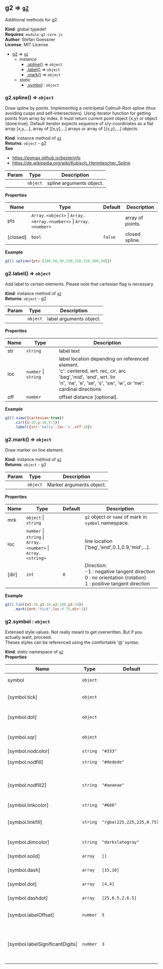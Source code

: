 <a name="g2"></a>

## g2 ⇒ [<code>g2</code>](#g2)
Additional methods for g2.

**Kind**: global typedef  
**Requires**: <code>module:g2.core.js</code>  
**Author**: Stefan Goessner  
**License**: MIT License  

* [g2](#g2) ⇒ [<code>g2</code>](#g2)
    * _instance_
        * [.spline()](#g2+spline) ⇒ <code>object</code>
        * [.label()](#g2+label) ⇒ <code>object</code>
        * [.mark()](#g2+mark) ⇒ <code>object</code>
    * _static_
        * [.symbol](#g2.symbol) : <code>object</code>

<a name="g2+spline"></a>

### g2.spline() ⇒ <code>object</code>
Draw spline by points.Implementing a centripetal Catmull-Rom spline (thus avoiding cusps and self-intersections).Using iterator function for getting points from array by index.It must return current point object {x,y} or object {done:true}.Default iterator expects sequence of x/y-coordinates as a flat array [x,y,...],array of [[x,y],...] arrays or array of [{x,y},...] objects.

**Kind**: instance method of [<code>g2</code>](#g2)  
**Returns**: <code>object</code> - g2  
**See**

- https://pomax.github.io/bezierinfo
- https://de.wikipedia.org/wiki/Kubisch_Hermitescher_Spline


| Param | Type | Description |
| --- | --- | --- |
|  | <code>object</code> | spline arguments object. |

**Properties**

| Name | Type | Default | Description |
| --- | --- | --- | --- |
| pts | <code>Array.&lt;object&gt;</code> \| <code>Array.&lt;Array.&lt;number&gt;&gt;</code> \| <code>Array.&lt;number&gt;</code> |  | array of points. |
| [closed] | <code>bool</code> | <code>false</code> | closed spline. |

**Example**  
```js
g2().spline({pts:[100,50,50,150,150,150,100,50]})
```
<a name="g2+label"></a>

### g2.label() ⇒ <code>object</code>
Add label to certain elements.Please note that cartesian flag is necessary.

**Kind**: instance method of [<code>g2</code>](#g2)  
**Returns**: <code>object</code> - g2  

| Param | Type | Description |
| --- | --- | --- |
|  | <code>object</code> | label arguments object. |

**Properties**

| Name | Type | Description |
| --- | --- | --- |
| str | <code>string</code> | label text |
| loc | <code>number</code> \| <code>string</code> | label location depending on referenced element. <br>                     'c': centered, wrt. rec, cir, arc <br>                     'beg','mid', 'end', wrt. lin <br>                     'n', 'ne', 'e', 'se', 's', 'sw', 'w', or 'nw': cardinal directions |
| off | <code>number</code> | offset distance [optional]. |

**Example**  
```js
g2().view({cartesian:true})    .cir({x:10,y:10,r:5})    .label({str:'hello',loc:'s',off:10})
```
<a name="g2+mark"></a>

### g2.mark() ⇒ <code>object</code>
Draw marker on line element.

**Kind**: instance method of [<code>g2</code>](#g2)  
**Returns**: <code>object</code> - g2  

| Param | Type | Description |
| --- | --- | --- |
|  | <code>object</code> | Marker arguments object. |

**Properties**

| Name | Type | Default | Description |
| --- | --- | --- | --- |
| mrk | <code>object</code> \| <code>string</code> |  | `g2` object or `name` of mark in `symbol` namespace. |
| loc | <code>number</code> \| <code>string</code> \| <code>Array.&lt;number&gt;</code> \| <code>Array.&lt;string&gt;</code> |  | line location ['beg','end',0.1,0.9,'mid',...].<br> |
| [dir] | <code>int</code> | <code>0</code> | Direction:<br>                   -1 : negative tangent direction<br>                    0 : no orientation (rotation)<br>                    1 : positive tangent direction |

**Example**  
```js
g2().lin({x1:10,y1:10,x2:100,y2:10})    .mark({mrk:"tick",loc:0.75,dir:1})
```
<a name="g2.symbol"></a>

### g2.symbol : <code>object</code>
Extensed style values.Not really meant to get overwritten. But if you actually want, proceed.<br>Theses styles can be referenced using the comfortable '@' syntax.

**Kind**: static namespace of [<code>g2</code>](#g2)  
**Properties**

| Name | Type | Default | Description |
| --- | --- | --- | --- |
| symbol | <code>object</code> |  | `g2` symbol namespace. |
| [symbol.tick] | <code>object</code> |  | Predefined symbol: a little tick |
| [symbol.dot] | <code>object</code> |  | Predefined symbol: a little dot |
| [symbol.sqr] | <code>object</code> |  | Predefined symbol: a little square |
| [symbol.nodcolor] | <code>string</code> | <code>&quot;#333&quot;</code> | node color. |
| [symbol.nodfill] | <code>string</code> | <code>&quot;#dedede&quot;</code> | node fill color. |
| [symbol.nodfill2] | <code>string</code> | <code>&quot;#aeaeae&quot;</code> | alternate node fill color, somewhat darker. |
| [symbol.linkcolor] | <code>string</code> | <code>&quot;#666&quot;</code> | link color. |
| [symbol.linkfill] | <code>string</code> | <code>&quot;rgba(225,225,225,0.75)&quot;</code> | link fill color, semi-transparent. |
| [symbol.dimcolor] | <code>string</code> | <code>&quot;darkslategray&quot;</code> | dimension color. |
| [symbol.solid] | <code>array</code> | <code>[]</code> | solid line style. |
| [symbol.dash] | <code>array</code> | <code>[15,10]</code> | dashed line style. |
| [symbol.dot] | <code>array</code> | <code>[4,4]</code> | dotted line style. |
| [symbol.dashdot] | <code>array</code> | <code>[25,6.5,2,6.5]</code> | dashdotted line style. |
| [symbol.labelOffset] | <code>number</code> | <code>5</code> | default label offset distance. |
| [symbol.labelSignificantDigits] | <code>number</code> | <code>3</code> | default label's significant digits after numbering point. |

